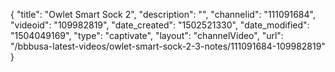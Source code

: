 {
    "title": "Owlet Smart Sock 2",
    "description": "",
    "channelid": "111091684",
    "videoid": "109982819",
    "date_created": "1502521330",
    "date_modified": "1504049169",
    "type": "captivate",
    "layout": "channelVideo",
    "url": "\/bbbusa-latest-videos\/owlet-smart-sock-2-3-notes\/111091684-109982819"
}
